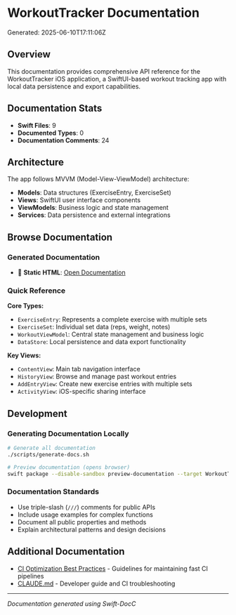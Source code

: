 # WorkoutTracker Documentation

Generated: 2025-06-10T17:11:06Z

## Overview

This documentation provides comprehensive API reference for the WorkoutTracker iOS application,
a SwiftUI-based workout tracking app with local data persistence and export capabilities.

## Documentation Stats

- **Swift Files**: 9
- **Documented Types**: 0
- **Documentation Comments**: 24

## Architecture

The app follows MVVM (Model-View-ViewModel) architecture:

- **Models**: Data structures (ExerciseEntry, ExerciseSet)
- **Views**: SwiftUI user interface components
- **ViewModels**: Business logic and state management
- **Services**: Data persistence and external integrations

## Browse Documentation

### Generated Documentation

- 📁 **Static HTML**: [Open Documentation](html/index.html)

### Quick Reference

**Core Types:**
- `ExerciseEntry`: Represents a complete exercise with multiple sets
- `ExerciseSet`: Individual set data (reps, weight, notes)
- `WorkoutViewModel`: Central state management and business logic
- `DataStore`: Local persistence and data export functionality

**Key Views:**
- `ContentView`: Main tab navigation interface
- `HistoryView`: Browse and manage past workout entries
- `AddEntryView`: Create new exercise entries with multiple sets
- `ActivityView`: iOS-specific sharing interface

## Development

### Generating Documentation Locally

```bash
# Generate all documentation
./scripts/generate-docs.sh

# Preview documentation (opens browser)
swift package --disable-sandbox preview-documentation --target WorkoutTracker
```

### Documentation Standards

- Use triple-slash (`///`) comments for public APIs
- Include usage examples for complex functions
- Document all public properties and methods
- Explain architectural patterns and design decisions

## Additional Documentation

- [CI Optimization Best Practices](CI-OPTIMIZATION-BEST-PRACTICES.md) - Guidelines for maintaining fast CI pipelines
- [CLAUDE.md](../CLAUDE.md) - Developer guide and CI troubleshooting

---

*Documentation generated using Swift-DocC*
